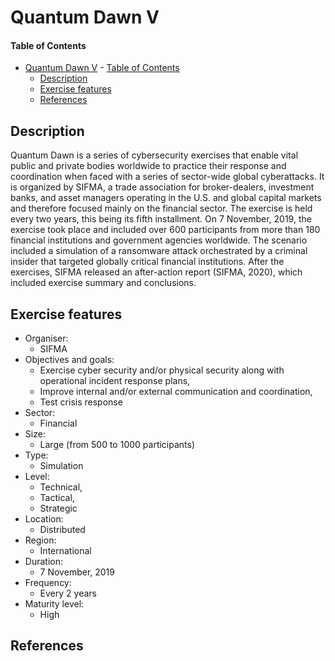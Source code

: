 # Quantum Dawn V

#### Table of Contents 

<!-- START doctoc generated TOC please keep comment here to allow auto update -->
<!-- DON'T EDIT THIS SECTION, INSTEAD RE-RUN doctoc TO UPDATE -->


- [Quantum Dawn V](#quantum-dawn-v)
      - [Table of Contents](#table-of-contents)
  - [Description](#description)
  - [Exercise features](#exercise-features)
  - [References](#references)

<!-- END doctoc generated TOC please keep comment here to allow auto update -->

## Description 
Quantum Dawn is a series of cybersecurity exercises that enable vital public and private bodies worldwide to practice their response and coordination when faced with a series of sector-wide global cyberattacks. It is organized by SIFMA, a trade association for broker-dealers, investment banks, and asset managers operating in the U.S. and global capital markets and therefore focused mainly on the financial sector. The exercise is held every two years, this being its fifth installment. On 7 November, 2019, the exercise took place and included over 600 participants from more than 180 financial institutions and government agencies worldwide. The scenario included a simulation of a ransomware attack orchestrated by a criminal insider that targeted globally critical financial institutions. After the exercises, SIFMA released an after-action report (SIFMA, 2020), which included exercise summary and conclusions.

## Exercise features

- Organiser:
  - SIFMA
- Objectives and goals:
  - Exercise cyber security and/or physical security along with operational incident response plans,
  - Improve internal and/or external communication and coordination,
  - Test crisis response 
- Sector:
  - Financial
- Size:
  - Large (from 500 to 1000 participants)
- Type:
  - Simulation
- Level:
  - Technical, 
  - Tactical, 
  - Strategic
- Location:
  - Distributed
- Region:
  - International
- Duration:
  - 7 November, 2019
- Frequency:
  - Every 2 years
- Maturity level:
  - High

## References